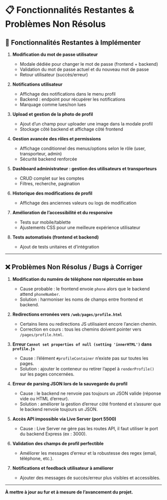 # 📋 Fonctionnalités Restantes & Problèmes Non Résolus

## 🚧 Fonctionnalités Restantes à Implémenter

1. **Modification du mot de passe utilisateur**
   - Modale dédiée pour changer le mot de passe (frontend + backend)
   - Validation du mot de passe actuel et du nouveau mot de passe
   - Retour utilisateur (succès/erreur)

2. **Notifications utilisateur**
   - Affichage des notifications dans le menu profil
   - Backend : endpoint pour récupérer les notifications
   - Marquage comme lues/non lues

3. **Upload et gestion de la photo de profil**
   - Ajout d’un champ pour uploader une image dans la modale profil
   - Stockage côté backend et affichage côté frontend

4. **Gestion avancée des rôles et permissions**
   - Affichage conditionnel des menus/options selon le rôle (user, transporteur, admin)
   - Sécurité backend renforcée

5. **Dashboard administrateur : gestion des utilisateurs et transporteurs**
   - CRUD complet sur les comptes
   - Filtres, recherche, pagination

6. **Historique des modifications de profil**
   - Affichage des anciennes valeurs ou logs de modification

7. **Amélioration de l’accessibilité et du responsive**
   - Tests sur mobile/tablette
   - Ajustements CSS pour une meilleure expérience utilisateur

8. **Tests automatisés (frontend et backend)**
   - Ajout de tests unitaires et d’intégration

---

## ❌ Problèmes Non Résolus / Bugs à Corriger

1. **Modification du numéro de téléphone non répercutée en base**
   - Cause probable : le frontend envoie `phone` alors que le backend attend `phoneNumber`.
   - Solution : harmoniser les noms de champs entre frontend et backend.

2. **Redirections erronées vers `/web/pages/profile.html`**
   - Certains liens ou redirections JS utilisaient encore l’ancien chemin.
   - Correction en cours : tous les chemins doivent pointer vers `/pages/profile.html`.

3. **Erreur `Cannot set properties of null (setting 'innerHTML')` dans `profile.js`**
   - Cause : l’élément `#profileContainer` n’existe pas sur toutes les pages.
   - Solution : ajouter le conteneur ou retirer l’appel à `renderProfile()` sur les pages concernées.

4. **Erreur de parsing JSON lors de la sauvegarde du profil**
   - Cause : le backend ne renvoie pas toujours un JSON valide (réponse vide ou HTML d’erreur).
   - Solution : améliorer la gestion d’erreur côté frontend et s’assurer que le backend renvoie toujours un JSON.

5. **Accès API impossible via Live Server (port 5500)**
   - Cause : Live Server ne gère pas les routes API, il faut utiliser le port du backend Express (ex : 3000).

6. **Validation des champs de profil perfectible**
   - Améliorer les messages d’erreur et la robustesse des regex (email, téléphone, etc.).

7. **Notifications et feedback utilisateur à améliorer**
   - Ajouter des messages de succès/erreur plus visibles et accessibles.

---

**À mettre à jour au fur et à mesure de l’avancement du projet.** 